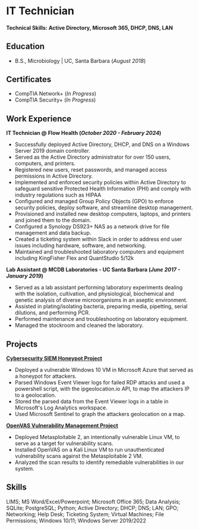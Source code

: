 # IT Technician

#### Technical Skills: Active Directory, Microsoft 365, DHCP, DNS, LAN

## Education 			        		
- B.S., Microbiology | UC, Santa Barbara (_August 2018_)

## Certificates
- CompTIA Network+ (_In Progress_)
- CompTIA Security+ (_In Progress_)

## Work Experience
**IT Technician @ Flow Health (_October 2020 - February 2024_)**
  - Successfully deployed Active Directory, DHCP, and DNS on a Windows Server 2019 domain controller.
  - Served as the Active Directory administrator for over 150 users, computers, and printers.
  - Registered new users, reset passwords, and managed access permissions in Active Directory.
  - Implemented and enforced security policies within Active Directory to safeguard sensitive Protected Health Information (PHI) and comply with industry regulations such as HIPAA
  - Configured and managed Group Policy Objects (GPO) to enforce security policies, deploy software, and streamline desktop management. 
  - Provisioned and installed new desktop computers, laptops, and printers and joined them to the domain.
  - Configured a Synology DS923+ NAS as a network drive for file management and data backup.
  - Created a ticketing system within Slack in order to address end user issues including hardware, software, and networking.
  - Maintained and troubleshooted laboratory computers and equipment including KingFisher Flex and QuantStudio 5/12k

**Lab Assistant @ MCDB Laboratories - UC Santa Barbara (_June 2017 - January 2019_)**
  - Served as a lab assistant performing laboratory experiments dealing with the isolation, cultivation, and physiological, biochemical and genetic analysis of diverse microorganisms in an aseptic environment. 
  - Assisted in plating/isolating bacteria, preparing media, pipetting, serial dilutions, and performing PCR. 
  - Performed maintenance and troubleshooting on laboratory equipment. 
  - Managed the stockroom and cleaned the laboratory. 


## Projects
[**Cybersecurity SIEM Honeypot Project**](https://github.com/cl-D/SIEM-Project)
- Deployed a vulnerable Windows 10 VM in Microsoft Azure that served as a honeypot for attackers.
- Parsed Windows Event Viewer logs for failed RDP attacks and used a powershell script, with the ipgeolocation.io API, to map the attackers IP to a geolocation.
- Stored the parsed data from the Event Viewer logs in a table in Microsoft's Log Analytics workspace.
- Used Microsoft Sentinel to graph the attackers geolocation on a map.

[**OpenVAS Vulnerability Management Project**](https://github.com/cl-D/Vulnerability-Management-Project)
- Deployed Metasploitable 2, an intentionally vulnerable Linux VM, to serve as a target for vulnerability scans.
- Installed OpenVAS on a Kali Linux VM to run unauthenticated vulnerability scans against the Metasploitable 2 VM.
-  Analyzed the scan results to identify remediable vulnerabilities in our system.

## Skills
LIMS; MS Word/Excel/Powerpoint; Microsoft Office 365; Data Analysis; SQLite; PostgreSQL; Python; Active Directory; DHCP; DNS; LAN; GPO; Networking; Help Desk; Ticketing System; Virtual Machines; File Permissions; Windows 10/11; Windows Server 2019/2022









